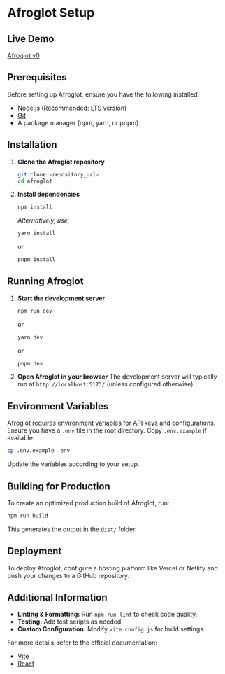 # Afroglot Setup

## Live Demo
[Afroglot v0](https://afroglot-v0.vercel.app/)

## Prerequisites
Before setting up Afroglot, ensure you have the following installed:
- [Node.js](https://nodejs.org/) (Recommended: LTS version)
- [Git](https://git-scm.com/)
- A package manager (npm, yarn, or pnpm)

## Installation
1. **Clone the Afroglot repository**
   ```sh
   git clone <repository_url>
   cd afroglot
   ```

2. **Install dependencies**
   ```sh
   npm install
   ```
   _Alternatively, use:_
   ```sh
   yarn install
   ```
   or
   ```sh
   pnpm install
   ```

## Running Afroglot
1. **Start the development server**
   ```sh
   npm run dev
   ```
   or
   ```sh
   yarn dev
   ```
   or
   ```sh
   pnpm dev
   ```

2. **Open Afroglot in your browser**
   The development server will typically run at `http://localhost:5173/` (unless configured otherwise).

## Environment Variables
Afroglot requires environment variables for API keys and configurations. Ensure you have a `.env` file in the root directory. Copy `.env.example` if available:
```sh
cp .env.example .env
```
Update the variables according to your setup.

## Building for Production
To create an optimized production build of Afroglot, run:
```sh
npm run build
```
This generates the output in the `dist/` folder.

## Deployment
To deploy Afroglot, configure a hosting platform like Vercel or Netlify and push your changes to a GitHub repository.

## Additional Information
- **Linting & Formatting:** Run `npm run lint` to check code quality.
- **Testing:** Add test scripts as needed.
- **Custom Configuration:** Modify `vite.config.js` for build settings.

For more details, refer to the official documentation:
- [Vite](https://vitejs.dev/)
- [React](https://react.dev/)

